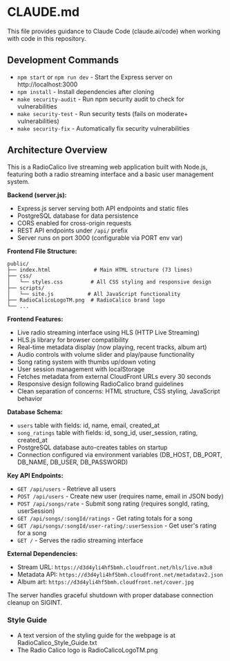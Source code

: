 # CLAUDE.md

This file provides guidance to Claude Code (claude.ai/code) when working with code in this repository.

## Development Commands

- `npm start` or `npm run dev` - Start the Express server on http://localhost:3000
- `npm install` - Install dependencies after cloning
- `make security-audit` - Run npm security audit to check for vulnerabilities
- `make security-test` - Run security tests (fails on moderate+ vulnerabilities)
- `make security-fix` - Automatically fix security vulnerabilities

## Architecture Overview

This is a RadioCalico live streaming web application built with Node.js, featuring both a radio streaming interface and a basic user management system.

**Backend (server.js):**

- Express.js server serving both API endpoints and static files
- PostgreSQL database for data persistence
- CORS enabled for cross-origin requests
- REST API endpoints under `/api/` prefix
- Server runs on port 3000 (configurable via PORT env var)

**Frontend File Structure:**

```
public/
├── index.html              # Main HTML structure (73 lines)
├── css/
│   └── styles.css         # All CSS styling and responsive design
├── scripts/
│   └── site.js           # All JavaScript functionality
├── RadioCalicoLogoTM.png  # RadioCalico brand logo
└── ...
```

**Frontend Features:**

- Live radio streaming interface using HLS (HTTP Live Streaming)
- HLS.js library for browser compatibility
- Real-time metadata display (now playing, recent tracks, album art)
- Audio controls with volume slider and play/pause functionality
- Song rating system with thumbs up/down voting
- User session management with localStorage
- Fetches metadata from external CloudFront URLs every 30 seconds
- Responsive design following RadioCalico brand guidelines
- Clean separation of concerns: HTML structure, CSS styling, JavaScript behavior

**Database Schema:**

- `users` table with fields: id, name, email, created_at
- `song_ratings` table with fields: id, song_id, user_session, rating, created_at
- PostgreSQL database auto-creates tables on startup
- Connection configured via environment variables (DB_HOST, DB_PORT, DB_NAME, DB_USER, DB_PASSWORD)

**Key API Endpoints:**

- `GET /api/users` - Retrieve all users
- `POST /api/users` - Create new user (requires name, email in JSON body)
- `POST /api/songs/rate` - Submit song rating (requires songId, rating, userSession)
- `GET /api/songs/:songId/ratings` - Get rating totals for a song
- `GET /api/songs/:songId/user-rating/:userSession` - Get user's rating for a song
- `GET /` - Serves the radio streaming interface

**External Dependencies:**

- Stream URL: `https://d3d4yli4hf5bmh.cloudfront.net/hls/live.m3u8`
- Metadata API: `https://d3d4yli4hf5bmh.cloudfront.net/metadatav2.json`
- Album art: `https://d3d4yli4hf5bmh.cloudfront.net/cover.jpg`

The server handles graceful shutdown with proper database connection cleanup on SIGINT.

### Style Guide

- A text version of the styling guide for the webpage is at RadioCalico_Style_Guide.txt
- The Radio Calico logo is RadioCalicoLogoTM.png

